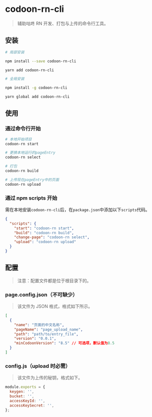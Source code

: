 # codoon-rn-cli

> 辅助咕咚 RN 开发、打包与上传的命令行工具。

## 安装

```bash
# 局部安装

npm install --save codoon-rn-cli

yarn add codoon-rn-cli

# 全局安装

npm install -g codoon-rn-cli

yarn global add codoon-rn-cli
```

## 使用

### 通过命令行开始

```bash
# 本地开始项目
codoon-rn start

# 更换本地运行的pageEntry
codoon-rn select

# 打包
codoon-rn build

# 上传现在pageEntry中的页面
codoon-rn upload
```

### 通过 npm scripts 开始

需在本地安装`codoon-rn-cli`后，在`package.json`中添加以下`scripts`代码。

```json
{
  "scripts": {
    "start": "codoon-rn start",
    "build": "codoon-rn build",
    "change-page": "codoon-rn select",
    "upload": "codoon-rn upload"
  }
}
```

## 配置

> 注意：配置文件都是位于根目录下的。

### page.config.json（不可缺少）

> 该文件为 JSON 格式，格式如下所示。

```json
[
  {
    "name": "页面的中文名称",
    "pageName": "page_upload_name",
    "path": "path/to/entry_file",
    "version": "0.0.1",
    "minCodoonVersion": "8.5" // 可选项，默认值为8.5
  }
]
```

### config.js（upload 时必需）

> 该文件为上传的秘钥，格式如下。

```javascript
module.exports = {
  keygen: '',
  bucket: '',
  accessKeyId: '',
  accessKeySecret: '',
};
```
